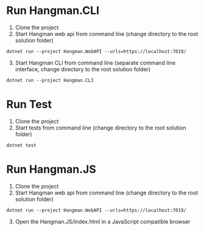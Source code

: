 # Run Hangman.CLI

1. Clone the project
2. Start Hangman web api from command line (change directory to the root solution folder)
```
dotnet run --project Hangman.WebAPI --urls=https://localhost:7019/
```

3. Start Hangman CLI from command line (separate command line interface, change directory to the root solution folder)
```
dotnet run --project Hangman.CLI
```


# Run Test

1. Clone the project
2. Start tests from command line (change directory to the root solution folder)
```
dotnet test
```


# Run Hangman.JS

1. Clone the project
2. Start Hangman web api from command line (change directory to the root solution folder)
```
dotnet run --project Hangman.WebAPI --urls=https://localhost:7019/
```
3. Open the Hangman.JS/index.html in a JavaScript compatible browser 